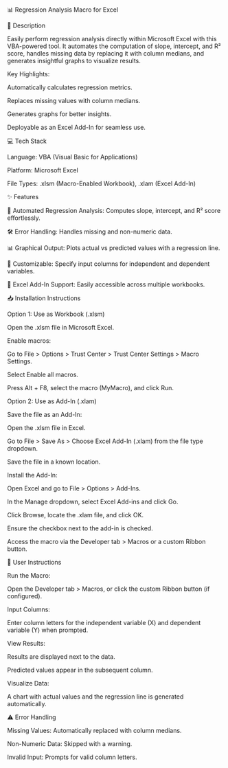📊 Regression Analysis Macro for Excel

📄 Description

Easily perform regression analysis directly within Microsoft Excel with this VBA-powered tool. It automates the computation of slope, intercept, and R² score, handles missing data by replacing it with column medians, and generates insightful graphs to visualize results.

Key Highlights:

Automatically calculates regression metrics.

Replaces missing values with column medians.

Generates graphs for better insights.

Deployable as an Excel Add-In for seamless use.

💻 Tech Stack

Language: VBA (Visual Basic for Applications)

Platform: Microsoft Excel

File Types: .xlsm (Macro-Enabled Workbook), .xlam (Excel Add-In)

✨ Features

📐 Automated Regression Analysis: Computes slope, intercept, and R² score effortlessly.

🛠️ Error Handling: Handles missing and non-numeric data.

📊 Graphical Output: Plots actual vs predicted values with a regression line.

🔄 Customizable: Specify input columns for independent and dependent variables.

🚀 Excel Add-In Support: Easily accessible across multiple workbooks.

📥 Installation Instructions

Option 1: Use as Workbook (.xlsm)

Open the .xlsm file in Microsoft Excel.

Enable macros:

Go to File > Options > Trust Center > Trust Center Settings > Macro Settings.

Select Enable all macros.

Press Alt + F8, select the macro (MyMacro), and click Run.

Option 2: Use as Add-In (.xlam)

Save the file as an Add-In:

Open the .xlsm file in Excel.

Go to File > Save As > Choose Excel Add-In (.xlam) from the file type dropdown.

Save the file in a known location.

Install the Add-In:

Open Excel and go to File > Options > Add-Ins.

In the Manage dropdown, select Excel Add-ins and click Go.

Click Browse, locate the .xlam file, and click OK.

Ensure the checkbox next to the add-in is checked.

Access the macro via the Developer tab > Macros or a custom Ribbon button.

📖 User Instructions

Run the Macro:

Open the Developer tab > Macros, or click the custom Ribbon button (if configured).

Input Columns:

Enter column letters for the independent variable (X) and dependent variable (Y) when prompted.

View Results:

Results are displayed next to the data.

Predicted values appear in the subsequent column.

Visualize Data:

A chart with actual values and the regression line is generated automatically.

⚠️ Error Handling

Missing Values: Automatically replaced with column medians.

Non-Numeric Data: Skipped with a warning.

Invalid Input: Prompts for valid column letters.

